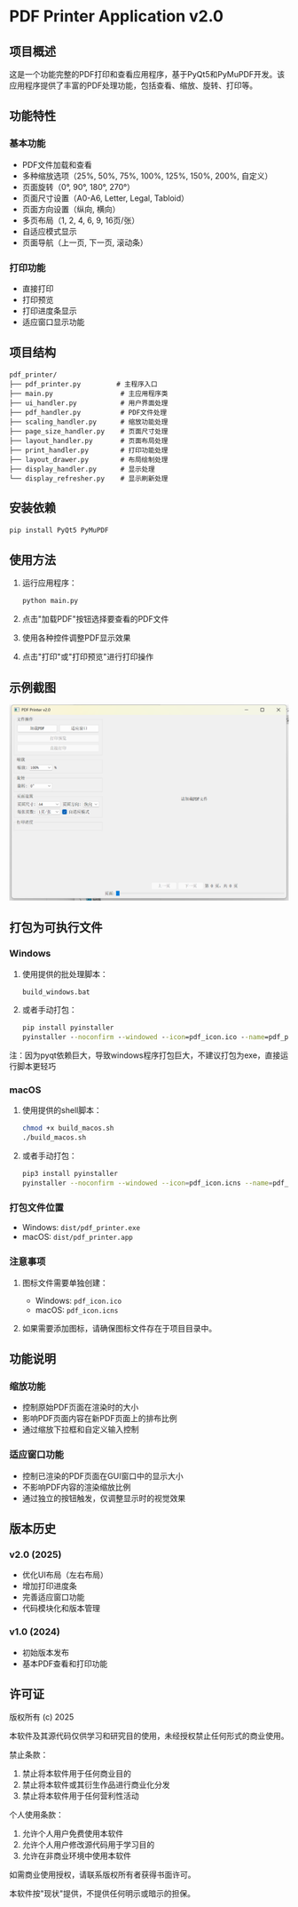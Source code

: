 # PDF Printer Application v2.0

## 项目概述

这是一个功能完整的PDF打印和查看应用程序，基于PyQt5和PyMuPDF开发。该应用程序提供了丰富的PDF处理功能，包括查看、缩放、旋转、打印等。

## 功能特性

### 基本功能

- PDF文件加载和查看
- 多种缩放选项（25%, 50%, 75%, 100%, 125%, 150%, 200%, 自定义）
- 页面旋转（0°, 90°, 180°, 270°）
- 页面尺寸设置（A0-A6, Letter, Legal, Tabloid）
- 页面方向设置（纵向, 横向）
- 多页布局（1, 2, 4, 6, 9, 16页/张）
- 自适应模式显示
- 页面导航（上一页, 下一页, 滚动条）

### 打印功能

- 直接打印
- 打印预览
- 打印进度条显示
- 适应窗口显示功能

## 项目结构

```
pdf_printer/
├── pdf_printer.py         # 主程序入口
├── main.py                 # 主应用程序类
├── ui_handler.py           # 用户界面处理
├── pdf_handler.py          # PDF文件处理
├── scaling_handler.py      # 缩放功能处理
├── page_size_handler.py    # 页面尺寸处理
├── layout_handler.py       # 页面布局处理
├── print_handler.py        # 打印功能处理
├── layout_drawer.py        # 布局绘制处理
├── display_handler.py      # 显示处理
└── display_refresher.py    # 显示刷新处理
```

## 安装依赖

```bash
pip install PyQt5 PyMuPDF
```

## 使用方法

1. 运行应用程序：
   
   ```bash
   python main.py
   ```

2. 点击"加载PDF"按钮选择要查看的PDF文件

3. 使用各种控件调整PDF显示效果

4. 点击"打印"或"打印预览"进行打印操作

## 示例截图

![应用程序界面示例](example/xajpzdnj.i0m.png)

## 打包为可执行文件

### Windows

1. 使用提供的批处理脚本：
   
   ```cmd
   build_windows.bat
   ```

2. 或者手动打包：
   
   ```cmd
   pip install pyinstaller
   pyinstaller --noconfirm --windowed --icon=pdf_icon.ico --name=pdf_printer main.py
   ```
注：因为pyqt依赖巨大，导致windows程序打包巨大，不建议打包为exe，直接运行脚本更轻巧

### macOS

1. 使用提供的shell脚本：
   
   ```bash
   chmod +x build_macos.sh
   ./build_macos.sh
   ```

2. 或者手动打包：
   
   ```bash
   pip3 install pyinstaller
   pyinstaller --noconfirm --windowed --icon=pdf_icon.icns --name=pdf_printer main.py
   ```

### 打包文件位置

- Windows: `dist/pdf_printer.exe`
- macOS: `dist/pdf_printer.app`

### 注意事项

1. 图标文件需要单独创建：
   
   - Windows: `pdf_icon.ico`
   - macOS: `pdf_icon.icns`

2. 如果需要添加图标，请确保图标文件存在于项目目录中。

## 功能说明

### 缩放功能

- 控制原始PDF页面在渲染时的大小
- 影响PDF页面内容在新PDF页面上的排布比例
- 通过缩放下拉框和自定义输入控制

### 适应窗口功能

- 控制已渲染的PDF页面在GUI窗口中的显示大小
- 不影响PDF内容的渲染缩放比例
- 通过独立的按钮触发，仅调整显示时的视觉效果

## 版本历史

### v2.0 (2025)

- 优化UI布局（左右布局）
- 增加打印进度条
- 完善适应窗口功能
- 代码模块化和版本管理

### v1.0 (2024)

- 初始版本发布
- 基本PDF查看和打印功能

## 许可证

版权所有 (c) 2025

本软件及其源代码仅供学习和研究目的使用，未经授权禁止任何形式的商业使用。

禁止条款：

1. 禁止将本软件用于任何商业目的
2. 禁止将本软件或其衍生作品进行商业化分发
3. 禁止将本软件用于任何营利性活动

个人使用条款：

1. 允许个人用户免费使用本软件
2. 允许个人用户修改源代码用于学习目的
3. 允许在非商业环境中使用本软件

如需商业使用授权，请联系版权所有者获得书面许可。

本软件按"现状"提供，不提供任何明示或暗示的担保。
